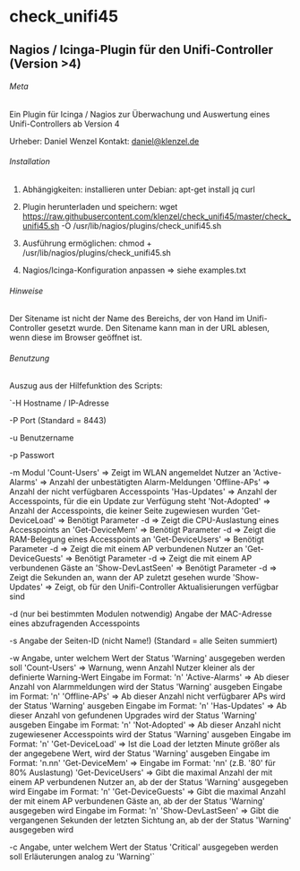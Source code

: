 # check_unifi45
## Nagios / Icinga-Plugin für den Unifi-Controller (Version >4)

###### Meta
Ein Plugin für Icinga / Nagios
zur Überwachung und Auswertung eines 
Unifi-Controllers ab Version 4

Urheber: Daniel Wenzel
Kontakt: daniel@klenzel.de

###### Installation
1. Abhängigkeiten: installieren unter Debian:
apt-get install jq curl

2. Plugin herunterladen und speichern:
wget https://raw.githubusercontent.com/klenzel/check_unifi45/master/check_unifi45.sh -O /usr/lib/nagios/plugins/check_unifi45.sh

3. Ausführung ermöglichen:
chmod + /usr/lib/nagios/plugins/check_unifi45.sh

4. Nagios/Icinga-Konfiguration anpassen
=> siehe examples.txt


###### Hinweise
Der Sitename ist nicht der Name des Bereichs, der von Hand im Unifi-Controller gesetzt wurde.
Den Sitename kann man in der URL ablesen, wenn diese im Browser geöffnet ist.


###### Benutzung
Auszug aus der Hilfefunktion des Scripts:

`-H  Hostname / IP-Adresse

-P  Port (Standard = 8443)

-u  Benutzername

-p  Passwort

-m  Modul
    'Count-Users'       => Zeigt im WLAN angemeldet Nutzer an
    'Active-Alarms'     => Anzahl der unbestätigten Alarm-Meldungen
    'Offline-APs'       => Anzahl der nicht verfügbaren Accesspoints
    'Has-Updates'       => Anzahl der Accesspoints, für die ein Update zur Verfügung steht
    'Not-Adopted'       => Anzahl der Accesspoints, die keiner Seite zugewiesen wurden
    'Get-DeviceLoad'    => Benötigt Parameter -d => Zeigt die CPU-Auslastung eines Accesspoints an
    'Get-DeviceMem'     => Benötigt Parameter -d => Zeigt die RAM-Belegung eines Accesspoints an
    'Get-DeviceUsers'   => Benötigt Parameter -d => Zeigt die mit einem AP verbundenen Nutzer an
    'Get-DeviceGuests'  => Benötigt Parameter -d => Zeigt die mit einem AP verbundenen Gäste an
    'Show-DevLastSeen'  => Benötigt Parameter -d => Zeigt die Sekunden an, wann der AP zuletzt gesehen wurde
    'Show-Updates'      => Zeigt, ob für den Unifi-Controller Aktualisierungen verfügbar sind
    
-d  (nur bei bestimmten Modulen notwendig) Angabe der MAC-Adresse eines abzufragenden Accesspoints

-s  Angabe der Seiten-ID (nicht Name!) (Standard = alle Seiten summiert)

-w  Angabe, unter welchem Wert der Status 'Warning' ausgegeben werden soll
    'Count-Users'      => Warnung, wenn Anzahl Nutzer kleiner als der definierte Warning-Wert
                          Eingabe im Format: 'n'
    'Active-Alarms'    => Ab dieser Anzahl von Alarmmeldungen wird der Status 'Warning' ausgeben
                          Eingabe im Format: 'n'
    'Offline-APs'      => Ab dieser Anzahl nicht verfügbarer APs wird der Status 'Warning' ausgeben
                          Eingabe im Format: 'n'
    'Has-Updates'      => Ab dieser Anzahl von gefundenen Upgrades wird der Status 'Warning' ausgeben
                          Eingabe im Format: 'n'
    'Not-Adopted'      => Ab dieser Anzahl nicht zugewiesener Accesspoints wird der Status 'Warning' ausgeben
                          Eingabe im Format: 'n'
    'Get-DeviceLoad'   => Ist die Load der letzten Minute größer als der angegebene Wert, wird der Status 'Warning' ausgeben
                          Eingabe im Format: 'n.nn'
    'Get-DeviceMem'    =>
                          Eingabe im Format: 'nn' (z.B. '80' für 80% Auslastung)
    'Get-DeviceUsers'   => Gibt die maximal Anzahl der mit einem AP verbundenen Nutzer an, ab der der Status 'Warning' ausgegeben wird
                          Eingabe im Format: 'n'
    'Get-DeviceGuests' => Gibt die maximal Anzahl der mit einem AP verbundenen Gäste an, ab der der Status 'Warning' ausgegeben wird
                          Eingabe im Format: 'n'
    'Show-DevLastSeen' => Gibt die vergangenen Sekunden der letzten Sichtung an, ab der der Status 'Warning' ausgegeben wird
    
-c  Angabe, unter welchem Wert der Status 'Critical' ausgegeben werden soll
    Erläuterungen analog zu 'Warning'`
